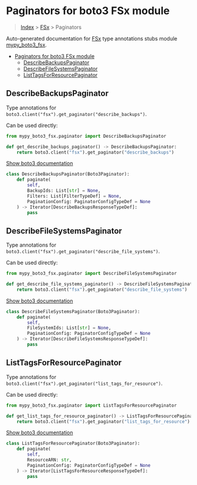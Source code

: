 # Paginators for boto3 FSx module

> [Index](../README.md) > [FSx](./README.md) > Paginators

Auto-generated documentation for [FSx](https://boto3.amazonaws.com/v1/documentation/api/latest/reference/services/fsx.html#FSx)
type annotations stubs module [mypy_boto3_fsx](https://pypi.org/project/mypy-boto3-fsx/).

- [Paginators for boto3 FSx module](#paginators-for-boto3-fsx-module)
  - [DescribeBackupsPaginator](#describebackupspaginator)
  - [DescribeFileSystemsPaginator](#describefilesystemspaginator)
  - [ListTagsForResourcePaginator](#listtagsforresourcepaginator)

## DescribeBackupsPaginator

Type annotations for `boto3.client("fsx").get_paginator("describe_backups")`.

Can be used directly:

```python
from mypy_boto3_fsx.paginator import DescribeBackupsPaginator

def get_describe_backups_paginator() -> DescribeBackupsPaginator:
    return boto3.client("fsx").get_paginator("describe_backups")
```

[Show boto3 documentation](https://boto3.amazonaws.com/v1/documentation/api/latest/reference/services/fsx.html#FSx.Paginator.DescribeBackups)

```python
class DescribeBackupsPaginator(Boto3Paginator):
    def paginate(
        self,
        BackupIds: List[str] = None,
        Filters: List[FilterTypeDef] = None,
        PaginationConfig: PaginatorConfigTypeDef = None
    ) -> Iterator[DescribeBackupsResponseTypeDef]:
        pass
```
## DescribeFileSystemsPaginator

Type annotations for `boto3.client("fsx").get_paginator("describe_file_systems")`.

Can be used directly:

```python
from mypy_boto3_fsx.paginator import DescribeFileSystemsPaginator

def get_describe_file_systems_paginator() -> DescribeFileSystemsPaginator:
    return boto3.client("fsx").get_paginator("describe_file_systems")
```

[Show boto3 documentation](https://boto3.amazonaws.com/v1/documentation/api/latest/reference/services/fsx.html#FSx.Paginator.DescribeFileSystems)

```python
class DescribeFileSystemsPaginator(Boto3Paginator):
    def paginate(
        self,
        FileSystemIds: List[str] = None,
        PaginationConfig: PaginatorConfigTypeDef = None
    ) -> Iterator[DescribeFileSystemsResponseTypeDef]:
        pass
```
## ListTagsForResourcePaginator

Type annotations for `boto3.client("fsx").get_paginator("list_tags_for_resource")`.

Can be used directly:

```python
from mypy_boto3_fsx.paginator import ListTagsForResourcePaginator

def get_list_tags_for_resource_paginator() -> ListTagsForResourcePaginator:
    return boto3.client("fsx").get_paginator("list_tags_for_resource")
```

[Show boto3 documentation](https://boto3.amazonaws.com/v1/documentation/api/latest/reference/services/fsx.html#FSx.Paginator.ListTagsForResource)

```python
class ListTagsForResourcePaginator(Boto3Paginator):
    def paginate(
        self,
        ResourceARN: str,
        PaginationConfig: PaginatorConfigTypeDef = None
    ) -> Iterator[ListTagsForResourceResponseTypeDef]:
        pass
```